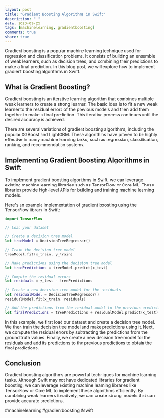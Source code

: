 ```yaml
---
layout: post
title: "Gradient Boosting Algorithms in Swift"
description: " "
date: 2023-09-25
tags: [machinelearning, gradientboosting]
comments: true
share: true
---
```


Gradient boosting is a popular machine learning technique used for regression and classification problems. It consists of building an ensemble of weak learners, such as decision trees, and combining their predictions to make a final prediction. In this blog post, we will explore how to implement gradient boosting algorithms in Swift.

## What is Gradient Boosting?

Gradient boosting is an iterative learning algorithm that combines multiple weak learners to create a strong learner. The basic idea is to fit a new weak learner to the residual errors of the previous models and then add them together to make a final prediction. This iterative process continues until the desired accuracy is achieved.

There are several variations of gradient boosting algorithms, including the popular XGBoost and LightGBM. These algorithms have proven to be highly effective in many machine learning tasks, such as regression, classification, ranking, and recommendation systems.

## Implementing Gradient Boosting Algorithms in Swift

To implement gradient boosting algorithms in Swift, we can leverage existing machine learning libraries such as TensorFlow or Core ML. These libraries provide high-level APIs for building and training machine learning models.

Here's an example implementation of gradient boosting using the TensorFlow library in Swift:

```swift
import TensorFlow

// Load your dataset

// Create a decision tree model
let treeModel = DecisionTreeRegressor()

// Train the decision tree model
treeModel.fit(x_train, y_train)

// Make predictions using the decision tree model
let treePredictions = treeModel.predict(x_test)

// Compute the residual errors
let residuals = y_test - treePredictions

// Create a new decision tree model for the residuals
let residualModel = DecisionTreeRegressor()
residualModel.fit(x_train, residuals)

// Add the predictions from the residual model to the previous predictions
let finalPredictions = treePredictions + residualModel.predict(x_test)
```

In this example, we first load our dataset and create a decision tree model. We then train the decision tree model and make predictions using it. Next, we compute the residual errors by subtracting the predictions from the ground truth values. Finally, we create a new decision tree model for the residuals and add its predictions to the previous predictions to obtain the final predictions.

## Conclusion

Gradient boosting algorithms are powerful techniques for machine learning tasks. Although Swift may not have dedicated libraries for gradient boosting, we can leverage existing machine learning libraries like TensorFlow or Core ML to implement these algorithms efficiently. By combining weak learners iteratively, we can create strong models that can provide accurate predictions.

#machinelearning #gradientboosting #swift